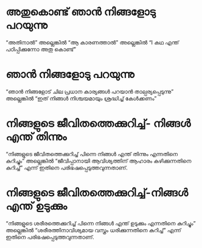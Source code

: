 # അതുകൊണ്ട് ഞാൻ നിങ്ങളോടു പറയുന്നു
“അതിനാൽ” അല്ലെങ്കിൽ “ആ കാരണത്താൽ” അല്ലെങ്കിൽ “I കഥ എന്ത് പഠിപ്പിക്കുന്നോ അതു കൊണ്ട്”
# ഞാൻ നിങ്ങളോടു പറയുന്നു
“ഞാൻ നിങ്ങളോട് ചില പ്രധാന കാര്യങ്ങൾ പറയാൻ താല്പര്യപ്പെടുന്നു” അല്ലെങ്കിൽ “ഇത് നിങ്ങൾ നിശ്ചയമായും ശ്രദ്ധിച്ച് കേൾക്കണം”
# നിങ്ങളുടെ ജീവിതത്തെക്കുറിച്ച്- നിങ്ങൾ എന്ത് തിന്നും
“നിങ്ങളുടെ ജീവിതത്തെക്കുറിച്ച് പിന്നെ നിങ്ങൾ എന്ത് തിന്നും എന്നതിനെ കുറിച്ചും” അല്ലെങ്കിൽ “ജീവിപ്പാനായി ആവിശ്യത്തിന് ആഹാരം കഴിക്കുന്നതിനെ കുറിച്ച്” എന്ന് ഇതിനെ പരിഭഷപ്പെടുത്തവുന്നതാണ്.
# നിങ്ങളുടെ ജീവിതത്തെക്കുറിച്ച്-നിങ്ങൾ എന്ത് ഉടുക്കും
“നിങ്ങളുടെ ശരീരത്തെക്കുറിച്ച് പിന്നെ നിങ്ങൾ എന്ത് ഉടുക്കും എന്നതിനെ കുറിച്ചും” അല്ലെങ്കിൽ “ശരീരത്തിനാവിശ്യമായ വസ്ത്രം ധരിക്കുന്നതിനെ കുറിച്ച്” എന്ന് ഇതിനെ പരിഭഷപ്പെടുത്തവുന്നതാണ്.
